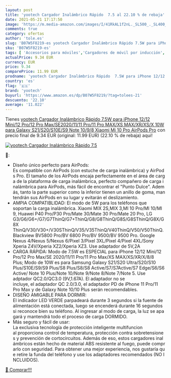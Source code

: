 ```yaml
---
layout: post
title: 'yootech Cargador Inalámbrico Rápido  7.5 al 22.10 % de rebaja'
date: 2021-05-21 17:17:50
image: 'https://m.media-amazon.com/images/I/41RkAL1f2nL._SL500_._SL400_.jpg'
comments: true
category: ofertas
author: 'tole.es'
slug: 'B07W5F8219-es yootech Cargador Inalámbrico Rápido 7.5W para iPhone 12/12...'
sku: 'B07W5F8219-es'
tags: [ 'Accesorios para móviles','Cargadores de móvil por inducción','Cargadores para móviles','Comunicación móvil y accesorios','Electrónica','iphone','yootech', ]
actualPrice: 9.34 EUR
currency: EUR
price: 9.34
comparePrice: 11.99 EUR
prodname: 'yootech Cargador Inalámbrico Rápido  7.5W para iPhone 12/12 Mini/12 Pro/12 Pro Max/SE2020/11/11 Pro/11 Pro MAX/XS MAX/XR/XS/X 10W para Galaxy S21/S20/S10E/S9 Note 10/9/8 Xiaomi Mi 10 Pro  AirPods Pro'
country: 'es'
flag: '🇪🇸'
brand: 'yootech'
buyurl: 'https://www.amazon.es/dp/B07W5F8219/?tag=tolees-21'
descuento: '22.10'
average: '11.022'
---
```


Tienes [yootech Cargador Inalámbrico Rápido  7.5W para iPhone 12/12 Mini/12 Pro/12 Pro Max/SE2020/11/11 Pro/11 Pro MAX/XS MAX/XR/XS/X 10W para Galaxy S21/S20/S10E/S9 Note 10/9/8 Xiaomi Mi 10 Pro  AirPods Pro](https://www.amazon.es/dp/B07W5F8219/?tag=tolees-21) con precio final de  9.34 EUR (original: 11.99 EUR) (22.10 %  de rebaja) aqui!

[![yootech Cargador Inalámbrico Rápido  7.5](https://m.media-amazon.com/images/I/41RkAL1f2nL._SL500_._SL400_.jpg)](https://www.amazon.es/dp/B07W5F8219/?tag=tolees-21)

🔎:

- Diseño único perfecto para AirPods: Es compatible con AirPods (con estuche de carga inalámbrica) y AirPods Pro. El tamaño de los AirPods encaja perfectamente en el área de carga de la plataforma de carga inalámbrica, perfecto compañero de carga inalámbrica para AirPods, más fácil de encontrar el "Punto Dulce". Además, tanto la parte superior como la inferior tienen un anillo de goma, mantendrán sus AirPods en su lugar y evitarán el deslizamiento.
- AMPIA COMPATIBLIDAD: El modo de 5W para los teléfonos que soportan la carga inalámbrica. Xiaomi MIX 2S,MIX 3,MI 10 Pro/MI 10/MI 9, Huawei P40 Pro/P30 Pro/Mate 30/Mate 30 Pro/Mate 20 Pro, LG G3/G6/G6+/G7/G7ThinQ/G7+ThinQ/G8/G8ThinQ/G8S/G8SThinQ/G8X/G8X ThinQ/V30/V30+/V30SThinQ/V35/V35ThinQ/V40ThinQ/V50/V50ThinQ. Blackview BV5800 Pro/BV 6800 Pro/BV 9500/BV 9500 Pro. Google Nexus 4/Nexus 5/Nexus 6/Pixel 3/Pixel 3XL/Pixel 4/Pixel 4XL/Sony Xperia Z4V/Xperia XZ2/Xperia XZ3. Use adaptador de 5V,2A
- CARGA RÁPIDA: Modo de 7.5W es ESPECIAL para iPhone 12/12 Mini/12 Pro/12 Pro Max/SE 2020/11/11 Pro/11 Pro Max/XS MAX/XS/XR/X/8/8 Plus; Modo de 10W es para Samsung Galaxy S21/S20 Ultra/S20/S10 Plus/S10E/S9/S9 Plus/S8 Plus/S8/S8 Active/S7/S7Active/S7 Edge/S6/S6 Active/ Note 10 Plus/Note 10/Note 9/Note 8/Note 7/Note 5. Use adptador QC2.0/QC3.0 (9V,1.67A). El adaptador no se incluye, el adaptador QC 2.0/3.0, el adaptador PD de iPhone 11 Pro/11 Pro Max y de Galaxy Note 10/10 Plus serán recomendables.
- DISEÑO AMIGABLE PARA DORMIR: El indicador LED VERDE parpadeará durante 3 segundos si la fuente de alimentación está conectada, luego se encenderá durante 16 segundos si reconoce bien su teléfono. Al ingresar al modo de carga, la luz se apagará y mantendrá todo el proceso de carga DORMIDO. 
- Más seguro y fácil de usar: La exclusiva tecnología de protección inteligente multifuncion al proporciona control de temperatura, protección contra sobretensiones y prevención de cortocircuitos. Además de eso, estos cargadores inalámbricos están hecho de material ABS resistente al fuego, puede comprarlo con seguridad. Para obtener una mejor experiencia, nos gustaría que retire la funda del teléfono y use los adaptadores recomendados (NO INCLUIDOS).

[🛒 Comprar!!!](https://www.amazon.es/dp/B07W5F8219/?tag=tolees-21)
